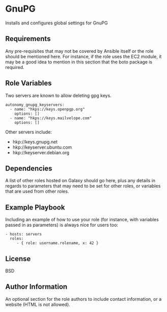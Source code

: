 GnuPG
=========

Installs and configures global settings for GnuPG

Requirements
------------

Any pre-requisites that may not be covered by Ansible itself or the role should be mentioned here. For instance, if the role uses the EC2 module, it may be a good idea to mention in this section that the boto package is required.

Role Variables
--------------

Two servers are known to allow deleting gpg keys.
```
autonomy_gnupg_keyservers:
  - name: "hkps://keys.openpgp.org"
    options: []
  - name: "hkps://keys.mailvelope.com"
    options: []
```

Other servers include:
- hkp://keys.gnupg.net
- hkp://keyserver.ubuntu.com
- hkp://keyserver.debian.org

Dependencies
------------

A list of other roles hosted on Galaxy should go here, plus any details in regards to parameters that may need to be set for other roles, or variables that are used from other roles.

Example Playbook
----------------

Including an example of how to use your role (for instance, with variables passed in as parameters) is always nice for users too:

    - hosts: servers
      roles:
         - { role: username.rolename, x: 42 }

License
-------

BSD

Author Information
------------------

An optional section for the role authors to include contact information, or a website (HTML is not allowed).
